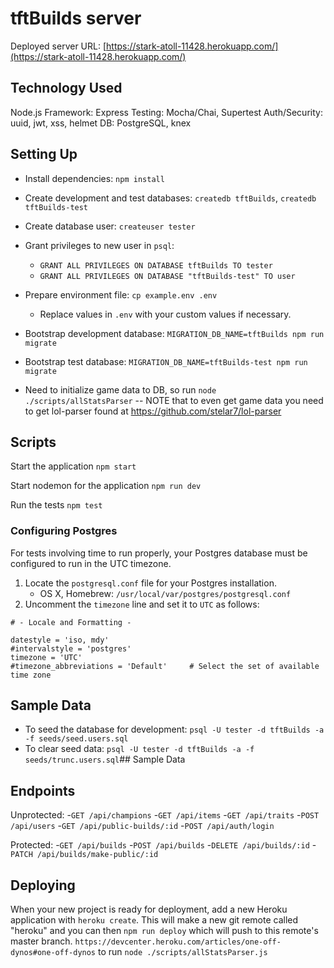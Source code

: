 # tftBuilds server

Deployed server URL: [https://stark-atoll-11428.herokuapp.com/](https://stark-atoll-11428.herokuapp.com/)

## Technology Used

Node.js
Framework: Express
Testing: Mocha/Chai, Supertest
Auth/Security: uuid, jwt, xss, helmet
DB: PostgreSQL, knex


## Setting Up

- Install dependencies: `npm install`
- Create development and test databases: `createdb tftBuilds`, `createdb tftBuilds-test`
- Create database user: `createuser tester`
- Grant privileges to new user in `psql`:
  - `GRANT ALL PRIVILEGES ON DATABASE tftBuilds TO tester`
  - `GRANT ALL PRIVILEGES ON DATABASE "tftBuilds-test" TO user`
- Prepare environment file: `cp example.env .env`
  - Replace values in `.env` with your custom values if necessary.
- Bootstrap development database: `MIGRATION_DB_NAME=tftBuilds npm run migrate`
- Bootstrap test database: `MIGRATION_DB_NAME=tftBuilds-test npm run migrate`

- Need to initialize game data to DB, so run `node ./scripts/allStatsParser`
-- NOTE that to even get game data you need to get lol-parser found at https://github.com/stelar7/lol-parser

## Scripts

Start the application `npm start`

Start nodemon for the application `npm run dev`

Run the tests `npm test`

### Configuring Postgres

For tests involving time to run properly, your Postgres database must be configured to run in the UTC timezone.

1. Locate the `postgresql.conf` file for your Postgres installation.
    - OS X, Homebrew: `/usr/local/var/postgres/postgresql.conf`
2. Uncomment the `timezone` line and set it to `UTC` as follows:

```
# - Locale and Formatting -

datestyle = 'iso, mdy'
#intervalstyle = 'postgres'
timezone = 'UTC'
#timezone_abbreviations = 'Default'     # Select the set of available time zone
```

## Sample Data

- To seed the database for development: `psql -U tester -d tftBuilds -a -f seeds/seed.users.sql`
- To clear seed data: `psql -U tester -d tftBuilds -a -f seeds/trunc.users.sql`## Sample Data

## Endpoints
Unprotected:
-`GET /api/champions`
-`GET /api/items`
-`GET /api/traits`
-`POST /api/users`
-`GET /api/public-builds/:id`
-`POST /api/auth/login`

Protected:
-`GET /api/builds`
-`POST /api/builds`
-`DELETE /api/builds/:id`
-`PATCH /api/builds/make-public/:id`


## Deploying

When your new project is ready for deployment, add a new Heroku application with `heroku create`. This will make a new git remote called "heroku" and you can then `npm run deploy` which will push to this remote's master branch. `https://devcenter.heroku.com/articles/one-off-dynos#one-off-dynos` to run `node ./scripts/allStatsParser.js`


